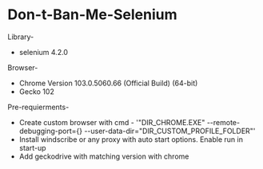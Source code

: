 # Don-t-Ban-Me-Selenium

Library-
* selenium 4.2.0

Browser-
* Chrome Version 103.0.5060.66 (Official Build) (64-bit)
* Gecko 102

Pre-requierments- 
* Create custom browser with cmd - '"DIR_CHROME.EXE" --remote-debugging-port={} --user-data-dir="DIR_CUSTOM_PROFILE_FOLDER"'
* Install windscribe or any proxy with auto start options. Enable run in start-up
* Add geckodrive with matching version with chrome
